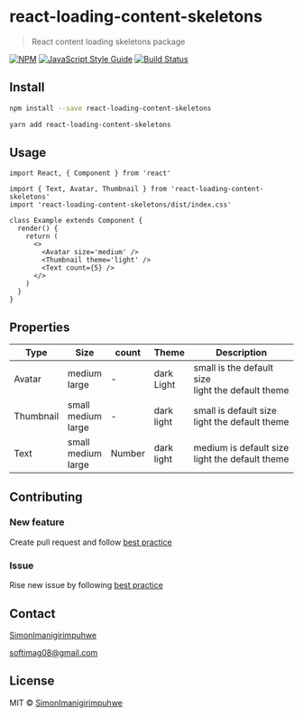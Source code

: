 # react-loading-content-skeletons

> React content loading skeletons package

[![NPM](https://img.shields.io/npm/v/react-loading-content-skeletons.svg)](https://www.npmjs.com/package/react-loading-content-skeletons) [![JavaScript Style Guide](https://img.shields.io/badge/code_style-standard-brightgreen.svg)](https://standardjs.com) [![Build Status](https://travis-ci.com/SimonImanigirimpuhwe/react-loading-content-skeletons.svg?branch=master)](https://travis-ci.com/SimonImanigirimpuhwe/react-loading-content-skeletons)

## Install

```bash
npm install --save react-loading-content-skeletons
```

```bash
yarn add react-loading-content-skeletons
```

## Usage

```tsx
import React, { Component } from 'react'

import { Text, Avatar, Thumbnail } from 'react-loading-content-skeletons'
import 'react-loading-content-skeletons/dist/index.css'

class Example extends Component {
  render() {
    return (
      <>
        <Avatar size='medium' />
        <Thumbnail theme='light' />
        <Text count={5} />
      </>
    )
  }
}
```

## Properties

| Type      | Size                         | count  | Theme           | Description                                          |
| --------- | ---------------------------- | ------ | --------------- | ---------------------------------------------------- |
| Avatar    | medium <br> large            | -      | dark <br> Light | small is the default size<br>light the default theme |
| Thumbnail | small <br> medium <br> large | -      | dark <br> light | small is default size<br>light the default theme     |
| Text      | small <br> medium <br> large | Number | dark <br> light | medium is default size<br>light the default theme    |

## Contributing

### **New feature**

Create pull request and follow [best practice](https://github.com/andela/bestpractices/wiki/Git-naming-conventions-and-best-practices)

### **Issue**

Rise new issue by following [best practice](https://guides.github.com/features/issues/)

## Contact

[SimonImanigirimpuhwe](https://github.com/SimonImanigirimpuhwe)

softimag08@gmail.com

## License

MIT © [SimonImanigirimpuhwe](https://github.com/SimonImanigirimpuhwe)
